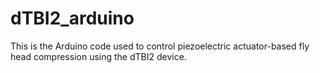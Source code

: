 # dTBI2_arduino
This is the Arduino code used to control piezoelectric actuator-based fly head compression using the dTBI2 device. 
